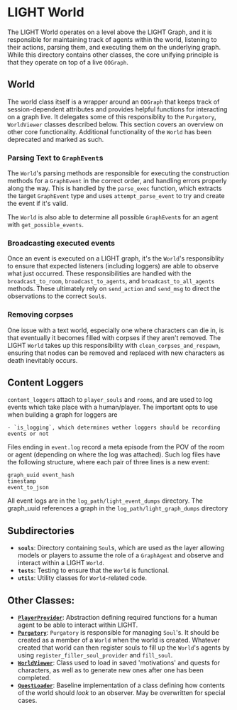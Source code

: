 # LIGHT World

The LIGHT World operates on a level above the LIGHT Graph, and it is responsible for maintaining track of agents within the world, listening to their actions, parsing them, and executing them on the underlying graph. While this directory contains other classes, the core unifying principle is that they operate on top of a live `OOGraph`.

## World

The world class itself is a wrapper around an `OOGraph` that keeps track of session-dependent attributes and provides helpful functions for interacting on a graph live. It delegates some of this responsiblity to the `Purgatory`, `WorldViewer` classes described below. This section covers an overview on other core functionality. Additional functionality of the `World` has been deprecated and marked as such.

### Parsing Text to `GraphEvent`s
The `World`'s parsing methods are responsible for executing the construction methods for a `GraphEvent` in the correct order, and handling errors properly along the way. This is handled by the `parse_exec` function, which extracts the target `GraphEvent` type and uses `attempt_parse_event` to try and create the event if it's valid.

The `World` is also able to determine all possible `GraphEvent`s for an agent with `get_possible_events`.

### Broadcasting executed events
Once an event is executed on a LIGHT graph, it's the `World`'s responsiblity to ensure that expected listeners (including loggers) are able to observe what just occurred. These responsibilities are handled with the `broadcast_to_room`, `broadcast_to_agents`, and `broadcast_to_all_agents` methods. These ultimately rely on `send_action` and `send_msg` to direct the observations to the correct `Soul`s.

### Removing corpses
One issue with a text world, especially one where characters can die in, is that eventually it becomes filled with corpses if they aren't removed. The LIGHT `World` takes up this responsibility with `clean_corpses_and_respawn`, ensuring that nodes can be removed and replaced with new characters as death inevitably occurs.

## Content Loggers

`content_loggers` attach to `player_souls` and `rooms`, and are used to log events which take place with a human/player.  The important opts to use when building a graph for loggers are

    - `is_logging`, which determines wether loggers should be recording events or not

Files ending in `event.log` record a meta episode from the POV of the room or agent (depending on where the log was attached).  Such log files have the following structure, where each pair of three lines is a new event:

    graph_uuid event_hash
    timestamp
    event_to_json

All event logs are in the `log_path/light_event_dumps` directory.  The graph_uuid references a graph in the `log_path/light_graph_dumps` directory

## Subdirectories
- **`souls`**: Directory containing `Soul`s, which are used as the layer allowing models or players to assume the role of a `GraphAgent` and observe and interact within a LIGHT `World`.
- **`tests`**: Testing to ensure that the `World` is functional.
- **`utils`**: Utility classes for `World`-related code.

## Other Classes:
- [**`PlayerProvider`**](https://github.com/facebookresearch/LIGHT/tree/main/light/world/player_provider.py): Abstraction defining required functions for a human agent to be able to interact within LIGHT.
- [**`Purgatory`**](https://github.com/facebookresearch/LIGHT/tree/main/light/world/purgatory.py): `Purgatory` is responsible for managing `Soul`'s. It should be created as a member of a `World` when the world is created. Whatever created that world can then register souls to fill up the `World`'s agents by using `register_filler_soul_provider` and `fill_soul`.
- [**`WorldViewer`**](https://github.com/facebookresearch/LIGHT/tree/main/light/world/quest_loader.py): Class used to load in saved 'motivations' and quests for characters, as well as to generate new ones after one has been completed.
- [**`QuestLoader`**](https://github.com/facebookresearch/LIGHT/tree/main/light/world/views.py): Baseline implementation of a class defining how contents of the world should _look_ to an observer. May be overwritten for special cases.
